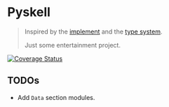 # Pyskell

> Inspired by the [implement](https://github.com/rob-smallshire/hindley-milner-python) and the [type system](https://en.wikipedia.org/wiki/Hindley%E2%80%93Milner_type_system).
>
> Just some entertainment project.

[![Coverage Status](https://coveralls.io/repos/github/tonyfloatersu/Pyskell/badge.svg?branch=master)](https://coveralls.io/github/tonyfloatersu/Pyskell?branch=master)

## TODOs

- Add `Data` section modules.
